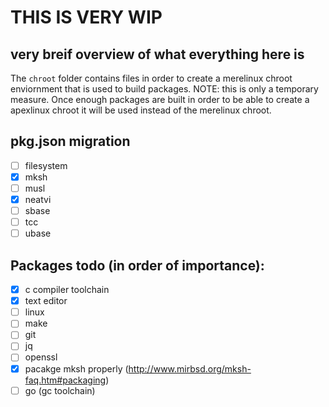 # THIS IS VERY WIP

## very breif overview of what everything here is
The `chroot` folder contains files in order to create a merelinux chroot enviornment that is used to build packages. NOTE: this is only a temporary measure. Once enough packages are built in order to be able to create a apexlinux chroot it will be used instead of the merelinux chroot.

## pkg.json migration
- [ ] filesystem
- [x] mksh
- [ ] musl
- [x] neatvi
- [ ] sbase
- [ ] tcc
- [ ] ubase

## Packages todo (in order of importance):
- [x] c compiler toolchain
- [x] text editor
- [ ] linux
- [ ] make
- [ ] git
- [ ] jq
- [ ] openssl
- [x] pacakge mksh properly (http://www.mirbsd.org/mksh-faq.htm#packaging)
- [ ] go (gc toolchain)
